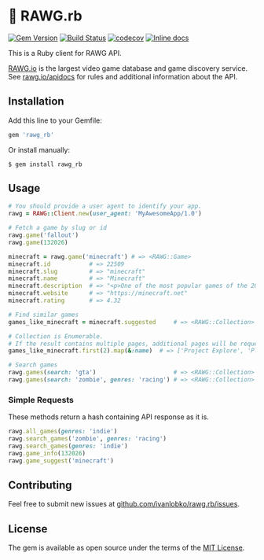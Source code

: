 # 💎 RAWG.rb

[![Gem Version](https://badge.fury.io/rb/rawg_rb.svg)](https://badge.fury.io/rb/rawg_rb)
[![Build Status](https://travis-ci.com/ivanlobko/rawg.rb.svg?branch=master)](https://travis-ci.com/ivanlobko/rawg.rb)
[![codecov](https://codecov.io/gh/ivanlobko/rawg.rb/branch/master/graph/badge.svg)](https://codecov.io/gh/ivanlobko/rawg.rb)
[![Inline docs](http://inch-ci.org/github/ivanlobko/rawg.rb.svg?branch=master)](http://inch-ci.org/github/ivanlobko/rawg.rb)

This is a Ruby client for RAWG API.

[RAWG.io](https://rawg.io) is the largest video game database and game discovery service. See [rawg.io/apidocs](https://rawg.io/apidocs) for rules and additional information about the API.


## Installation

Add this line to your Gemfile:

```ruby
gem 'rawg_rb'
```    

Or install manually:

    $ gem install rawg_rb


## Usage

```ruby
# You should provide a user agent to identify your app.
rawg = RAWG::Client.new(user_agent: 'MyAwesomeApp/1.0')

# Fetch a game by slug or id
rawg.game('fallout')
rawg.game(132026)

minecraft = rawg.game('minecraft') # => <RAWG::Game>
minecraft.id           # => 22509
minecraft.slug         # => "minecraft"
minecraft.name         # => "Minecraft"
minecraft.description  # => "<p>One of the most popular games of the 2010s...
minecraft.website      # => "https://minecraft.net"
minecraft.rating       # => 4.32

# Find similar games
games_like_minecraft = minecraft.suggested     # => <RAWG::Collection>

# Collection is Enumerable.
# If the result contains multiple pages, additional pages will be requested if needed.
games_like_minecraft.first(2).map(&:name)  # => ['Project Explore', 'Planet Nomads']

# Search games
rawg.games(search: 'gta')                      # => <RAWG::Collection>
rawg.games(search: 'zombie', genres: 'racing') # => <RAWG::Collection>

```


### Simple Requests

These methods return a hash containing API response as it is.

```ruby
rawg.all_games(genres: 'indie')
rawg.search_games('zombie', genres: 'racing')
rawg.search_games(genres: 'indie')
rawg.game_info(132026)
rawg.game_suggest('minecraft')
```


## Contributing

Feel free to submit new issues at [github.com/ivanlobko/rawg.rb/issues](https://github.com/ivanlobko/rawg.rb/issues).


## License

The gem is available as open source under the terms of the [MIT License](https://opensource.org/licenses/MIT).
